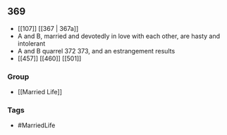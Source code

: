 ## 369
- [[107]] [[367 | 367a]] 
- A and B, married and devotedly in love with each other, are hasty and intolerant
- A and B quarrel 372 373, and an estrangement results
- [[457]] [[460]] [[501]] 


### Group
- [[Married Life]]

### Tags
- #MarriedLife

